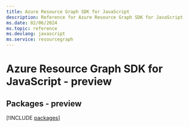 ```yaml
---
title: Azure Resource Graph SDK for JavaScript
description: Reference for Azure Resource Graph SDK for JavaScript
ms.date: 02/06/2024
ms.topic: reference
ms.devlang: javascript
ms.service: resourcegraph
---
```

# Azure Resource Graph SDK for JavaScript - preview
## Packages - preview
[!INCLUDE [packages](resource-graph-index.md)]